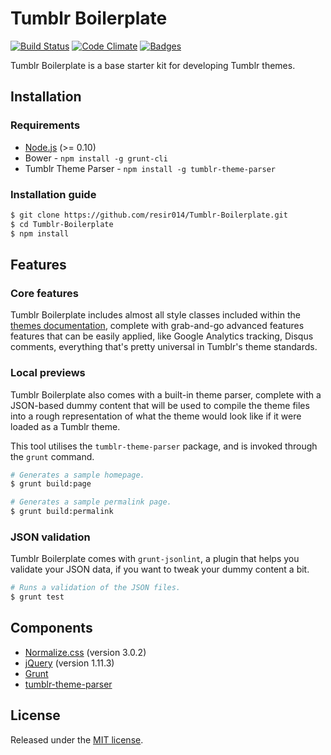 # Tumblr Boilerplate

[![Build Status](http://img.shields.io/travis/resir014/Tumblr-Boilerplate.svg)](https://travis-ci.org/resir014/Tumblr-Boilerplate)
[![Code Climate](http://img.shields.io/codeclimate/github/resir014/Tumblr-Boilerplate.svg)](https://codeclimate.com/github/resir014/Tumblr-Boilerplate)
[![Badges](http://img.shields.io/:badges-3/3-ff6799.svg)](https://github.com/badges/badgerbadgerbadger)

Tumblr Boilerplate is a base starter kit for developing Tumblr themes.

## Installation

### Requirements

* [Node.js](https://nodejs.org/) (>= 0.10)
* Bower - `npm install -g grunt-cli`
* Tumblr Theme Parser - `npm install -g tumblr-theme-parser`

### Installation guide

```sh
$ git clone https://github.com/resir014/Tumblr-Boilerplate.git
$ cd Tumblr-Boilerplate
$ npm install
```

## Features

### Core features

Tumblr Boilerplate includes almost all style classes included within the [themes documentation](http://www.tumblr.com/docs/en/custom_themes), complete with grab-and-go advanced features features that can be easily applied, like Google Analytics tracking, Disqus comments, everything that's pretty universal in Tumblr's theme standards.

### Local previews

Tumblr Boilerplate also comes with a built-in theme parser, complete with a JSON-based dummy content that will be used to compile the theme files into a rough representation of what the theme would look like if it were loaded as a Tumblr theme.

This tool utilises the `tumblr-theme-parser` package, and is invoked through the `grunt` command.

```sh
# Generates a sample homepage.
$ grunt build:page

# Generates a sample permalink page.
$ grunt build:permalink
```

### JSON validation

Tumblr Boilerplate comes with `grunt-jsonlint`, a plugin that helps you validate your JSON data, if you want to tweak your dummy content a bit.

```sh
# Runs a validation of the JSON files.
$ grunt test
```

## Components

* [Normalize.css](http://necolas.github.io/normalize.css/) (version 3.0.2)
* [jQuery](https://jquery.com/) (version 1.11.3)
* [Grunt](http://gruntjs.com/)
* [tumblr-theme-parser](https://github.com/carrot/tumblr-theme-parser)

## License

Released under the [MIT license](https://github.com/resir014/Tumblr-Boilerplate/blob/master/LICENSE).
